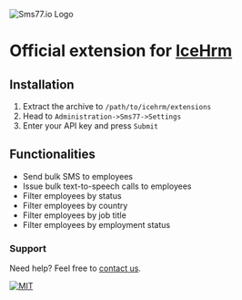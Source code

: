 ![Sms77.io Logo](https://www.sms77.io/wp-content/uploads/2019/07/sms77-Logo-400x79.png "Sms77.io Logo")

# Official extension for [IceHrm](https://icehrm.com/)

## Installation

1. Extract the archive to `/path/to/icehrm/extensions`
2. Head to `Administration->Sms77->Settings`
3. Enter your API key and press `Submit`

## Functionalities

- Send bulk SMS to employees
- Issue bulk text-to-speech calls to employees
- Filter employees by status
- Filter employees by country
- Filter employees by job title
- Filter employees by employment status

### Support

Need help? Feel free to [contact us](https://www.sms77.io/en/company/contact).

[![MIT](https://img.shields.io/badge/License-MIT-teal.svg)](LICENSE)
